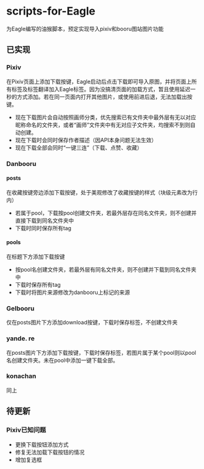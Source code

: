 # scripts-for-Eagle  

为Eagle编写的油猴脚本，预定实现导入pixiv和booru图站图片功能

## 已实现  

### Pixiv  

在Pixiv页面上添加下载按键，Eagle启动后点击下载即可导入原图，并将页面上所有标签及标签翻译加入Eagle标签。因为没搞清页面的加载方式，暂且使用延迟一秒的方式添加。若在同一页面内打开其他图片，或使用前进后退，无法加载出按键。

* 现在下载图片会自动按照画师分类，优先搜索已有文件夹中最外层有无以对应昵称命名的文件夹，或者“画师”文件夹中有无对应子文件夹，均搜索不到则自动创建。
* 现在下载时会同时保存作者描述（因API本身问题无法生效）
* 现在下载全部会同时“一键三连”（下载、点赞、收藏）

### Danbooru

#### posts

在收藏按键旁边添加下载按键，处于美观修改了收藏按键的样式（块级元素改为行内）

* 若属于pool，下载按pool创建文件夹，若最外层存在同名文件夹，则不创建并直接下载到同名文件夹中
* 下载时同时保存所有tag

#### pools

在标题下方添加下载按键

* 按pool名创建文件夹，若最外层有同名文件夹，则不创建并下载到同名文件夹中
* 下载时保存所有tag
* 下载时将图片来源修改为danbooru上标记的来源

### Gelbooru

仅在posts图片下方添加download按键，下载时保存标签，不创建文件夹

### yande. re

在posts图片下方添加下载按键，下载时保存标签，若图片属于某个pool则以pool名创建文件夹。未在pool中添加一键下载全部。

### konachan

同上

## 待更新

### Pixiv已知问题

* 更换下载按钮添加方式
* 修复无法加载下载按钮的情况
* 增加复选框
